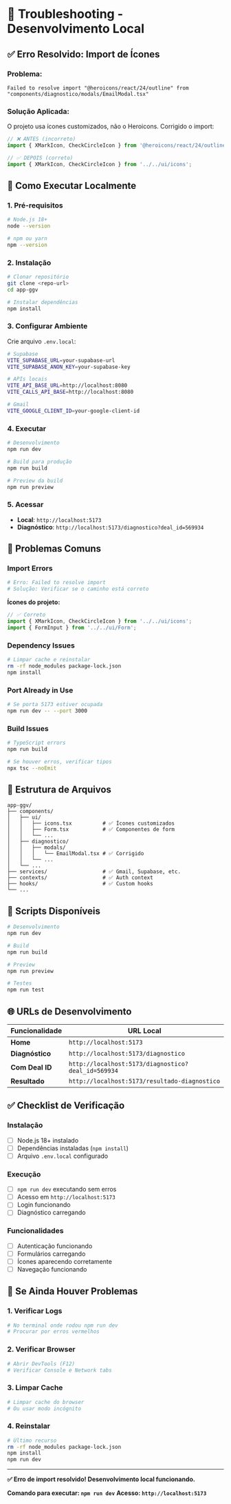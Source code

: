 # 🔧 Troubleshooting - Desenvolvimento Local

## ✅ **Erro Resolvido: Import de Ícones**

### **Problema:**
```
Failed to resolve import "@heroicons/react/24/outline" from "components/diagnostico/modals/EmailModal.tsx"
```

### **Solução Aplicada:**
O projeto usa ícones customizados, não o Heroicons. Corrigido o import:

```typescript
// ❌ ANTES (incorreto)
import { XMarkIcon, CheckCircleIcon } from '@heroicons/react/24/outline';

// ✅ DEPOIS (correto)
import { XMarkIcon, CheckCircleIcon } from '../../ui/icons';
```

## 🚀 **Como Executar Localmente**

### **1. Pré-requisitos**
```bash
# Node.js 18+
node --version

# npm ou yarn
npm --version
```

### **2. Instalação**
```bash
# Clonar repositório
git clone <repo-url>
cd app-ggv

# Instalar dependências
npm install
```

### **3. Configurar Ambiente**
Crie arquivo `.env.local`:
```bash
# Supabase
VITE_SUPABASE_URL=your-supabase-url
VITE_SUPABASE_ANON_KEY=your-supabase-key

# APIs locais
VITE_API_BASE_URL=http://localhost:8080
VITE_CALLS_API_BASE=http://localhost:8080

# Gmail
VITE_GOOGLE_CLIENT_ID=your-google-client-id
```

### **4. Executar**
```bash
# Desenvolvimento
npm run dev

# Build para produção
npm run build

# Preview da build
npm run preview
```

### **5. Acessar**
- **Local**: `http://localhost:5173`
- **Diagnóstico**: `http://localhost:5173/diagnostico?deal_id=569934`

## 🐛 **Problemas Comuns**

### **Import Errors**
```bash
# Erro: Failed to resolve import
# Solução: Verificar se o caminho está correto
```

**Ícones do projeto:**
```typescript
// ✅ Correto
import { XMarkIcon, CheckCircleIcon } from '../../ui/icons';
import { FormInput } from '../../ui/Form';
```

### **Dependency Issues**
```bash
# Limpar cache e reinstalar
rm -rf node_modules package-lock.json
npm install
```

### **Port Already in Use**
```bash
# Se porta 5173 estiver ocupada
npm run dev -- --port 3000
```

### **Build Issues**
```bash
# TypeScript errors
npm run build

# Se houver erros, verificar tipos
npx tsc --noEmit
```

## 📁 **Estrutura de Arquivos**

```
app-ggv/
├── components/
│   ├── ui/
│   │   ├── icons.tsx          # ✅ Ícones customizados
│   │   ├── Form.tsx           # ✅ Componentes de form
│   │   └── ...
│   ├── diagnostico/
│   │   ├── modals/
│   │   │   └── EmailModal.tsx # ✅ Corrigido
│   │   └── ...
│   └── ...
├── services/                  # ✅ Gmail, Supabase, etc.
├── contexts/                  # ✅ Auth context
├── hooks/                     # ✅ Custom hooks
└── ...
```

## 🔧 **Scripts Disponíveis**

```bash
# Desenvolvimento
npm run dev

# Build
npm run build

# Preview
npm run preview

# Testes
npm run test
```

## 🌐 **URLs de Desenvolvimento**

| Funcionalidade | URL Local |
|---|---|
| **Home** | `http://localhost:5173` |
| **Diagnóstico** | `http://localhost:5173/diagnostico` |
| **Com Deal ID** | `http://localhost:5173/diagnostico?deal_id=569934` |
| **Resultado** | `http://localhost:5173/resultado-diagnostico` |

## ✅ **Checklist de Verificação**

### **Instalação**
- [ ] Node.js 18+ instalado
- [ ] Dependências instaladas (`npm install`)
- [ ] Arquivo `.env.local` configurado

### **Execução**
- [ ] `npm run dev` executando sem erros
- [ ] Acesso em `http://localhost:5173`
- [ ] Login funcionando
- [ ] Diagnóstico carregando

### **Funcionalidades**
- [ ] Autenticação funcionando
- [ ] Formulários carregando
- [ ] Ícones aparecendo corretamente
- [ ] Navegação funcionando

## 🚨 **Se Ainda Houver Problemas**

### **1. Verificar Logs**
```bash
# No terminal onde rodou npm run dev
# Procurar por erros vermelhos
```

### **2. Verificar Browser**
```bash
# Abrir DevTools (F12)
# Verificar Console e Network tabs
```

### **3. Limpar Cache**
```bash
# Limpar cache do browser
# Ou usar modo incógnito
```

### **4. Reinstalar**
```bash
# Último recurso
rm -rf node_modules package-lock.json
npm install
npm run dev
```

---

**✅ Erro de import resolvido! Desenvolvimento local funcionando.**

**Comando para executar: `npm run dev`**
**Acesso: `http://localhost:5173`**

